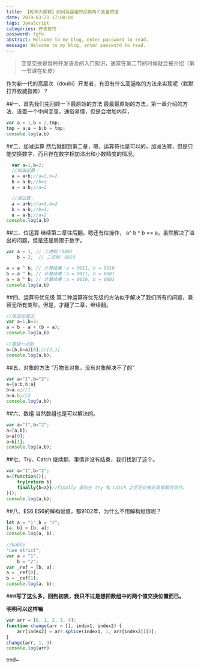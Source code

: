 ```yaml
---
title: 【乾坤大挪移】如何高逼格的交换两个变量的值
date: 2019-03-21 17:00:00
tags: JavaScript
categories: 开发技巧
password: tgfe
abstract: Welcome to my blog, enter password to read.
message: Welcome to my blog, enter password to read.
---
```

>变量交换是每种开发语言的入门知识，通常在第二节的时候就会被介绍（第一节课在扯皮）

<!--more-->

作为新一代的高层次（doubi）开发者，有没有什么高逼格的方法来实现呢（默默打开权威指南）？

##一、首先我们先回顾一下最原始的方法
最最最原始的方法，第一章介绍的方法，设置一个中间变量。通俗易懂，但是会增加内存，

```javascript
var a = 1,b = 2,tmp;
tmp = a;a = b;b = tmp;
console.log(a,b)
```
##二、加减运算
然后就翻到第二章，嗯，运算符也是可以的，加减法嘛，但是只能交换数字，而且存在数字相加溢出和小数精度的情况。

```javascript
  var a=1,b=2;
  //加法运算：
  a = a+b;//a=3,b=2
  b = a-b;//b=1
  a = a-b;//a=2

  //减法算：
  a = a+b;//a=3,b=2
  b = a-b;//b=1;
  a = a-b;//a=2
console.log(a,b)
```

##三、位运算
继续第二章往后翻，嗯还有位操作， a^ b ^ b == a，虽然解决了溢出的问题，但是还是局限于数字。

```javascript
var a = 1, // 二进制：0001
    b = 2;  // 二进制：0010

a = a ^ b; // 计算结果：a = 0011, b = 0010
b = a ^ b; // 计算结果：a = 0011, b = 0001
a = a ^ b; // 计算结果：a = 0010, b = 0001
console.log(a,b)
```

##四、运算符优先级
第二种运算符优先级的方法似乎解决了我们所有的问题，兼容无所有类型。但是，才翻了二章，继续翻。

```javascript
//改造加减法
var a=1,b=2;
a = b - a + (b = a);
console.log(a,b)
 
//高级一点的
a=[b,b=a][0];//[2,1]
console.log(a,b);
```

##五、对象的方法
“万物皆对象，没有对象解决不了的”

```javascript
var a="1",b="2";
a={a:b,b:a}
b=a.a;//1
a=a.b;//2
console.log(a,b);
```


##六、数组
当然数组也是可以解决的。

```javascript
var a="1",b="2";
a=[a,b];
b=a[0];
a=b[1];
console.log(a,b);
```

##七、Try、Catch
继续翻，事情并没有结束，我们找到了这个。

```javascript
var a="1",b="2";
a=(function(){;
    try{return b}
    finally{b=a}}//finally 语句在 try 和 catch 之后无论有无异常都会执行。
)();
console.log(a,b);
```

##八、ES6
ES6的解构赋值，都9102年，为什么不用解构赋值呢？

```javascript
let a = "1",b = "2";
[a, b] = [b, a];
console.log(a, b);
 
//bable
"use strict";
var a = "1",
    b = "2";
var _ref = [b, a];
a = _ref[0];
b = _ref[1];
console.log(a, b);
```

###**写了这么多，回到初衷，我只不过是想把数组中的两个值交换位置而已。**

**明明可以这样嘛**

```javascript
var arr = [0, 1, 2, 3, 4];
function change(arr = [], index1, index2) {
    arr[index2] = arr.splice(index1, 1, arr[index2])[0];
}
change(arr, 1, 3)
console.log(arr)
```


end~
